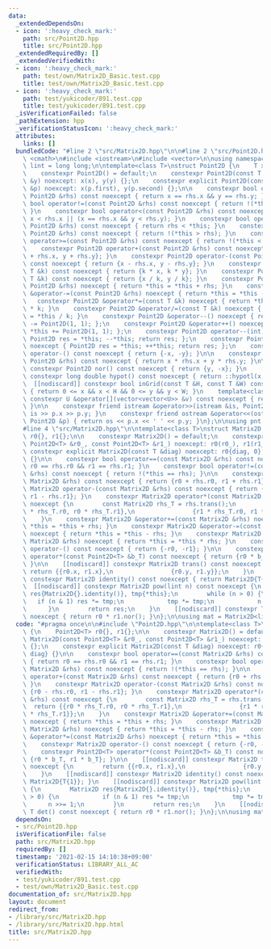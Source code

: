 ```yaml
---
data:
  _extendedDependsOn:
  - icon: ':heavy_check_mark:'
    path: src/Point2D.hpp
    title: src/Point2D.hpp
  _extendedRequiredBy: []
  _extendedVerifiedWith:
  - icon: ':heavy_check_mark:'
    path: test/own/Matrix2D_Basic.test.cpp
    title: test/own/Matrix2D_Basic.test.cpp
  - icon: ':heavy_check_mark:'
    path: test/yukicoder/891.test.cpp
    title: test/yukicoder/891.test.cpp
  _isVerificationFailed: false
  _pathExtension: hpp
  _verificationStatusIcon: ':heavy_check_mark:'
  attributes:
    links: []
  bundledCode: "#line 2 \"src/Matrix2D.hpp\"\n\n#line 2 \"src/Point2D.hpp\"\n\n#include\
    \ <cmath>\n#include <iostream>\n#include <vector>\n\nusing namespace std;\nusing\
    \ lint = long long;\n\ntemplate<class T>\nstruct Point2D {\n    T x{}, y{};\n\n\
    \    constexpr Point2D() = default;\n    constexpr Point2D(const T &x, const T\
    \ &y) noexcept: x(x), y(y) {};\n    constexpr explicit Point2D(const pair<T, T>\
    \ &p) noexcept: x(p.first), y(p.second) {};\n\n    constexpr bool operator==(const\
    \ Point2D &rhs) const noexcept { return x == rhs.x && y == rhs.y; }\n    constexpr\
    \ bool operator!=(const Point2D &rhs) const noexcept { return !(*this == rhs);\
    \ }\n    constexpr bool operator<(const Point2D &rhs) const noexcept { return\
    \ x < rhs.x || (x == rhs.x && y < rhs.y); }\n    constexpr bool operator>(const\
    \ Point2D &rhs) const noexcept { return rhs < *this; }\n    constexpr bool operator<=(const\
    \ Point2D &rhs) const noexcept { return !(*this > rhs); }\n    constexpr bool\
    \ operator>=(const Point2D &rhs) const noexcept { return !(*this < rhs); }\n\n\
    \    constexpr Point2D operator+(const Point2D &rhs) const noexcept { return {x\
    \ + rhs.x, y + rhs.y}; }\n    constexpr Point2D operator-(const Point2D &rhs)\
    \ const noexcept { return {x - rhs.x, y - rhs.y}; }\n    constexpr Point2D operator*(const\
    \ T &k) const noexcept { return {k * x, k * y}; }\n    constexpr Point2D operator/(const\
    \ T &k) const noexcept { return {x / k, y / k}; }\n    constexpr Point2D &operator+=(const\
    \ Point2D &rhs) noexcept { return *this = *this + rhs; }\n    constexpr Point2D\
    \ &operator-=(const Point2D &rhs) noexcept { return *this = *this - rhs; }\n \
    \   constexpr Point2D &operator*=(const T &k) noexcept { return *this = *this\
    \ * k; }\n    constexpr Point2D &operator/=(const T &k) noexcept { return *this\
    \ = *this / k; }\n    constexpr Point2D &operator--() noexcept { return *this\
    \ -= Point2D(1, 1); };\n    constexpr Point2D &operator++() noexcept { return\
    \ *this += Point2D(1, 1); };\n    constexpr Point2D operator--(int) noexcept {\
    \ Point2D res = *this; --*this; return res; };\n    constexpr Point2D operator++(int)\
    \ noexcept { Point2D res = *this; ++*this; return res; };\n    constexpr Point2D\
    \ operator-() const noexcept { return {-x, -y}; }\n\n    constexpr T operator*(const\
    \ Point2D &rhs) const noexcept { return x * rhs.x + y * rhs.y; }\n\n    [[nodiscard]]\
    \ constexpr Point2D nor() const noexcept { return {y, -x}; }\n    [[nodiscard]]\
    \ constexpr long double hypot() const noexcept { return ::hypotl(x, y); }\n  \
    \  [[nodiscard]] constexpr bool inGrid(const T &H, const T &W) const noexcept\
    \ { return 0 <= x && x < H && 0 <= y && y < W; }\n    template<class U>\n    [[nodiscard]]\
    \ constexpr U &operator[](vector<vector<U>> &v) const noexcept { return v[x][y];\
    \ }\n\n    constexpr friend istream &operator>>(istream &is, Point2D &p) { return\
    \ is >> p.x >> p.y; }\n    constexpr friend ostream &operator<<(ostream &os, const\
    \ Point2D &p) { return os << p.x << ' ' << p.y; }\n};\n\nusing pnt = Point2D<lint>;\n\
    #line 4 \"src/Matrix2D.hpp\"\n\ntemplate<class T>\nstruct Matrix2D {\n    Point2D<T>\
    \ r0{}, r1{};\n\n    constexpr Matrix2D() = default;\n    constexpr Matrix2D(const\
    \ Point2D<T> &r0_, const Point2D<T> &r1_) noexcept: r0(r0_), r1(r1_) {};\n   \
    \ constexpr explicit Matrix2D(const T &diag) noexcept: r0{diag, 0}, r1{0, diag}\
    \ {}\n\n    constexpr bool operator==(const Matrix2D &rhs) const noexcept { return\
    \ r0 == rhs.r0 && r1 == rhs.r1; }\n    constexpr bool operator!=(const Matrix2D\
    \ &rhs) const noexcept { return !(*this == rhs); }\n\n    constexpr Matrix2D operator+(const\
    \ Matrix2D &rhs) const noexcept { return {r0 + rhs.r0, r1 + rhs.r1}; }\n    constexpr\
    \ Matrix2D operator-(const Matrix2D &rhs) const noexcept { return {r0 - rhs.r0,\
    \ r1 - rhs.r1}; }\n    constexpr Matrix2D operator*(const Matrix2D &rhs) const\
    \ noexcept {\n        const Matrix2D rhs_T = rhs.trans();\n        return {{r0\
    \ * rhs_T.r0, r0 * rhs_T.r1},\n                {r1 * rhs_T.r0, r1 * rhs_T.r1}};\n\
    \    }\n    constexpr Matrix2D &operator+=(const Matrix2D &rhs) noexcept { return\
    \ *this = *this + rhs; }\n    constexpr Matrix2D &operator-=(const Matrix2D &rhs)\
    \ noexcept { return *this = *this - rhs; }\n    constexpr Matrix2D &operator*=(const\
    \ Matrix2D &rhs) noexcept { return *this = *this * rhs; }\n    constexpr Matrix2D\
    \ operator-() const noexcept { return {-r0, -r1}; }\n\n    constexpr Point2D<T>\
    \ operator*(const Point2D<T> &b_T) const noexcept { return {r0 * b_T, r1 * b_T};\
    \ }\n\n    [[nodiscard]] constexpr Matrix2D trans() const noexcept {\n       \
    \ return {{r0.x, r1.x},\n                {r0.y, r1.y}};\n    }\n    [[nodiscard]]\
    \ constexpr Matrix2D identity() const noexcept { return Matrix2D{T{1}}; }\n  \
    \  [[nodiscard]] constexpr Matrix2D pow(lint n) const noexcept {\n        Matrix2D\
    \ res{Matrix2D{}.identity()}, tmp{*this};\n        while (n > 0) {\n         \
    \   if (n & 1) res *= tmp;\n            tmp *= tmp;\n            n >>= 1;\n  \
    \      }\n        return res;\n    }\n    [[nodiscard]] constexpr T det() const\
    \ noexcept { return r0 * r1.nor(); }\n};\n\nusing mat = Matrix2D<lint>;\n"
  code: "#pragma once\n\n#include \"Point2D.hpp\"\n\ntemplate<class T>\nstruct Matrix2D\
    \ {\n    Point2D<T> r0{}, r1{};\n\n    constexpr Matrix2D() = default;\n    constexpr\
    \ Matrix2D(const Point2D<T> &r0_, const Point2D<T> &r1_) noexcept: r0(r0_), r1(r1_)\
    \ {};\n    constexpr explicit Matrix2D(const T &diag) noexcept: r0{diag, 0}, r1{0,\
    \ diag} {}\n\n    constexpr bool operator==(const Matrix2D &rhs) const noexcept\
    \ { return r0 == rhs.r0 && r1 == rhs.r1; }\n    constexpr bool operator!=(const\
    \ Matrix2D &rhs) const noexcept { return !(*this == rhs); }\n\n    constexpr Matrix2D\
    \ operator+(const Matrix2D &rhs) const noexcept { return {r0 + rhs.r0, r1 + rhs.r1};\
    \ }\n    constexpr Matrix2D operator-(const Matrix2D &rhs) const noexcept { return\
    \ {r0 - rhs.r0, r1 - rhs.r1}; }\n    constexpr Matrix2D operator*(const Matrix2D\
    \ &rhs) const noexcept {\n        const Matrix2D rhs_T = rhs.trans();\n      \
    \  return {{r0 * rhs_T.r0, r0 * rhs_T.r1},\n                {r1 * rhs_T.r0, r1\
    \ * rhs_T.r1}};\n    }\n    constexpr Matrix2D &operator+=(const Matrix2D &rhs)\
    \ noexcept { return *this = *this + rhs; }\n    constexpr Matrix2D &operator-=(const\
    \ Matrix2D &rhs) noexcept { return *this = *this - rhs; }\n    constexpr Matrix2D\
    \ &operator*=(const Matrix2D &rhs) noexcept { return *this = *this * rhs; }\n\
    \    constexpr Matrix2D operator-() const noexcept { return {-r0, -r1}; }\n\n\
    \    constexpr Point2D<T> operator*(const Point2D<T> &b_T) const noexcept { return\
    \ {r0 * b_T, r1 * b_T}; }\n\n    [[nodiscard]] constexpr Matrix2D trans() const\
    \ noexcept {\n        return {{r0.x, r1.x},\n                {r0.y, r1.y}};\n\
    \    }\n    [[nodiscard]] constexpr Matrix2D identity() const noexcept { return\
    \ Matrix2D{T{1}}; }\n    [[nodiscard]] constexpr Matrix2D pow(lint n) const noexcept\
    \ {\n        Matrix2D res{Matrix2D{}.identity()}, tmp{*this};\n        while (n\
    \ > 0) {\n            if (n & 1) res *= tmp;\n            tmp *= tmp;\n      \
    \      n >>= 1;\n        }\n        return res;\n    }\n    [[nodiscard]] constexpr\
    \ T det() const noexcept { return r0 * r1.nor(); }\n};\n\nusing mat = Matrix2D<lint>;"
  dependsOn:
  - src/Point2D.hpp
  isVerificationFile: false
  path: src/Matrix2D.hpp
  requiredBy: []
  timestamp: '2021-02-15 14:10:38+09:00'
  verificationStatus: LIBRARY_ALL_AC
  verifiedWith:
  - test/yukicoder/891.test.cpp
  - test/own/Matrix2D_Basic.test.cpp
documentation_of: src/Matrix2D.hpp
layout: document
redirect_from:
- /library/src/Matrix2D.hpp
- /library/src/Matrix2D.hpp.html
title: src/Matrix2D.hpp
---
```

